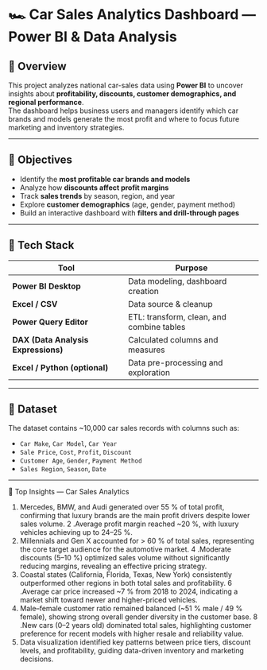 # 🏎️ Car Sales Analytics Dashboard — Power BI & Data Analysis

## 📖 Overview
This project analyzes national car-sales data using **Power BI** to uncover insights about **profitability, discounts, customer demographics, and regional performance**.  
The dashboard helps business users and managers identify which car brands and models generate the most profit and where to focus future marketing and inventory strategies.

---

## 🎯 Objectives
- Identify the **most profitable car brands and models**  
- Analyze how **discounts affect profit margins**  
- Track **sales trends** by season, region, and year  
- Explore **customer demographics** (age, gender, payment method)  
- Build an interactive dashboard with **filters and drill-through pages**

---

## 🧰 Tech Stack
| Tool | Purpose |
|------|----------|
| **Power BI Desktop** | Data modeling, dashboard creation |
| **Excel / CSV** | Data source & cleanup |
| **Power Query Editor** | ETL: transform, clean, and combine tables |
| **DAX (Data Analysis Expressions)** | Calculated columns and measures |
| **Excel / Python (optional)** | Data pre-processing and exploration |

---

## 📂 Dataset
The dataset contains ~10,000 car sales records with columns such as:

- `Car Make`, `Car Model`, `Car Year`
- `Sale Price`, `Cost`, `Profit`, `Discount`
- `Customer Age`, `Gender`, `Payment Method`
- `Sales Region`, `Season`, `Date`  
---
🚀 Top Insights — Car Sales Analytics 
1. Mercedes, BMW, and Audi generated over 55 % of total profit, confirming that luxury brands are the main profit drivers despite lower sales volume.
2 .Average profit margin reached ~20 %, with luxury vehicles achieving up to 24–25 %.
3. Millennials and Gen X accounted for > 60 % of total sales, representing the core target audience for the automotive market.
4 .Moderate discounts (5–10 %) optimized sales volume without significantly reducing margins, revealing an effective pricing strategy.
5. Coastal states (California, Florida, Texas, New York) consistently outperformed other regions in both total sales and profitability.
6 .Average car price increased ~7 % from 2018 to 2024, indicating a market shift toward newer and higher-priced vehicles.
7. Male–female customer ratio remained balanced (~51 % male / 49 % female), showing strong overall gender diversity in the customer base.
8 .New cars (0–2 years old) dominated total sales, highlighting customer preference for recent models with higher resale and reliability value.
9. Data visualization identified key patterns between price tiers, discount levels, and profitability, guiding data-driven inventory and marketing decisions.

